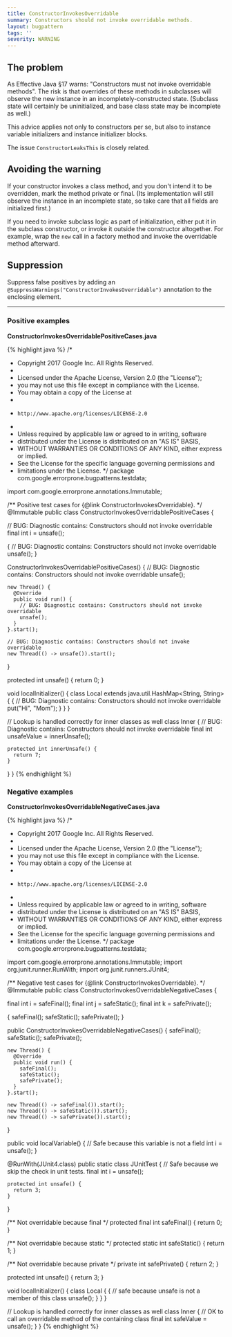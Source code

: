 ```yaml
---
title: ConstructorInvokesOverridable
summary: Constructors should not invoke overridable methods.
layout: bugpattern
tags: ''
severity: WARNING
---
```


<!--
*** AUTO-GENERATED, DO NOT MODIFY ***
To make changes, edit the @BugPattern annotation or the explanation in docs/bugpattern.
-->

## The problem
As Effective Java §17 warns: "Constructors must not invoke overridable methods".
The risk is that overrides of these methods in subclasses will observe the new
instance in an incompletely-constructed state. (Subclass state will certainly be
uninitialized, and base class state may be incomplete as well.)

This advice applies not only to constructors per se, but also to instance
variable initializers and instance initializer blocks.

The issue `ConstructorLeaksThis` is closely related.

## Avoiding the warning

If your constructor invokes a class method, and you don't intend it to be
overridden, mark the method private or final. (Its implementation will still
observe the instance in an incomplete state, so take care that all fields are
initialized first.)

If you need to invoke subclass logic as part of initialization, either put it in
the subclass constructor, or invoke it outside the constructor altogether. For
example, wrap the `new` call in a factory method and invoke the overridable
method afterward.

## Suppression
Suppress false positives by adding an `@SuppressWarnings("ConstructorInvokesOverridable")` annotation to the enclosing element.

----------

### Positive examples
__ConstructorInvokesOverridablePositiveCases.java__

{% highlight java %}
/*
 * Copyright 2017 Google Inc. All Rights Reserved.
 *
 * Licensed under the Apache License, Version 2.0 (the "License");
 * you may not use this file except in compliance with the License.
 * You may obtain a copy of the License at
 *
 *     http://www.apache.org/licenses/LICENSE-2.0
 *
 * Unless required by applicable law or agreed to in writing, software
 * distributed under the License is distributed on an "AS IS" BASIS,
 * WITHOUT WARRANTIES OR CONDITIONS OF ANY KIND, either express or implied.
 * See the License for the specific language governing permissions and
 * limitations under the License.
 */
package com.google.errorprone.bugpatterns.testdata;

import com.google.errorprone.annotations.Immutable;

/** Positive test cases for {@link ConstructorInvokesOverridable}. */
@Immutable
public class ConstructorInvokesOverridablePositiveCases {

  // BUG: Diagnostic contains: Constructors should not invoke overridable
  final int i = unsafe();

  {
    // BUG: Diagnostic contains: Constructors should not invoke overridable
    unsafe();
  }

  ConstructorInvokesOverridablePositiveCases() {
    // BUG: Diagnostic contains: Constructors should not invoke overridable
    unsafe();

    new Thread() {
      @Override
      public void run() {
        // BUG: Diagnostic contains: Constructors should not invoke overridable
        unsafe();
      }
    }.start();

    // BUG: Diagnostic contains: Constructors should not invoke overridable
    new Thread(() -> unsafe()).start();
  }

  protected int unsafe() {
    return 0;
  }

  void localInitializer() {
    class Local extends java.util.HashMap<String, String> {
      {
        // BUG: Diagnostic contains: Constructors should not invoke overridable
        put("Hi", "Mom");
      }
    }
  }

  // Lookup is handled correctly for inner classes as well
  class Inner {
    // BUG: Diagnostic contains: Constructors should not invoke overridable
    final int unsafeValue = innerUnsafe();

    protected int innerUnsafe() {
      return 7;
    }
  }
}
{% endhighlight %}

### Negative examples
__ConstructorInvokesOverridableNegativeCases.java__

{% highlight java %}
/*
 * Copyright 2017 Google Inc. All Rights Reserved.
 *
 * Licensed under the Apache License, Version 2.0 (the "License");
 * you may not use this file except in compliance with the License.
 * You may obtain a copy of the License at
 *
 *     http://www.apache.org/licenses/LICENSE-2.0
 *
 * Unless required by applicable law or agreed to in writing, software
 * distributed under the License is distributed on an "AS IS" BASIS,
 * WITHOUT WARRANTIES OR CONDITIONS OF ANY KIND, either express or implied.
 * See the License for the specific language governing permissions and
 * limitations under the License.
 */
package com.google.errorprone.bugpatterns.testdata;

import com.google.errorprone.annotations.Immutable;
import org.junit.runner.RunWith;
import org.junit.runners.JUnit4;

/** Negative test cases for {@link ConstructorInvokesOverridable}. */
@Immutable
public class ConstructorInvokesOverridableNegativeCases {

  final int i = safeFinal();
  final int j = safeStatic();
  final int k = safePrivate();

  {
    safeFinal();
    safeStatic();
    safePrivate();
  }

  public ConstructorInvokesOverridableNegativeCases() {
    safeFinal();
    safeStatic();
    safePrivate();

    new Thread() {
      @Override
      public void run() {
        safeFinal();
        safeStatic();
        safePrivate();
      }
    }.start();

    new Thread(() -> safeFinal()).start();
    new Thread(() -> safeStatic()).start();
    new Thread(() -> safePrivate()).start();
  }

  public void localVariable() {
    // Safe because this variable is not a field
    int i = unsafe();
  }

  @RunWith(JUnit4.class)
  public static class JUnitTest {
    // Safe because we skip the check in unit tests.
    final int i = unsafe();

    protected int unsafe() {
      return 3;
    }
  }

  /** Not overridable because final */
  protected final int safeFinal() {
    return 0;
  }

  /** Not overridable because static */
  protected static int safeStatic() {
    return 1;
  }

  /** Not overridable because private */
  private int safePrivate() {
    return 2;
  }

  protected int unsafe() {
    return 3;
  }

  void localInitializer() {
    class Local {
      {
        // safe because unsafe is not a member of this class
        unsafe();
      }
    }
  }

  // Lookup is handled correctly for inner classes as well
  class Inner {
    // OK to call an overridable method of the containing class
    final int safeValue = unsafe();
  }
}
{% endhighlight %}

